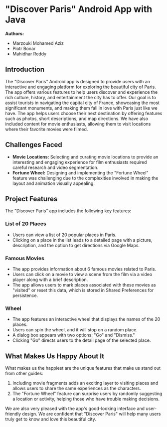 
# "Discover Paris" Android App with Java

**Authors:**
- Marzouki Mohamed Aziz
- Piotr Bonar
- Mahidhar Reddy



## Introduction
The "Discover Paris" Android app is designed to provide users with an interactive and engaging platform for exploring the beautiful city of Paris. The app offers various features to help users discover and experience the rich culture, history, and entertainment the city has to offer. Our goal is to assist tourists in navigating the capital city of France, showcasing the most significant monuments, and making them fall in love with Paris just like we have. The app helps users choose their next destination by offering features such as photos, short descriptions, and map directions. We have also included content for movie enthusiasts, allowing them to visit locations where their favorite movies were filmed.


## Challenges Faced
- **Movie Locations:** Selecting and curating movie locations to provide an interesting and engaging experience for film enthusiasts required careful research and video segmentation.
- **Fortune Wheel:** Designing and implementing the "Fortune Wheel" feature was challenging due to the complexities involved in making the layout and animation visually appealing.

## Project Features
The "Discover Paris" app includes the following key features:

### List of 20 Places
- Users can view a list of 20 popular places in Paris.
- Clicking on a place in the list leads to a detailed page with a picture, description, and the option to get directions via Google Maps.


### Famous Movies
- The app provides information about 6 famous movies related to Paris.
- Users can click on a movie to view a scene from the film via a video player along with a brief description.
- The app allows users to mark places associated with these movies as "visited" or reset this data, which is stored in Shared Preferences for persistence.


### Wheel
- The app features an interactive wheel that displays the names of the 20 places.
- Users can spin the wheel, and it will stop on a random place.
- A dialog box appears with two options: "Go" and "Dismiss."
- Clicking "Go" directs users to the detail page of the selected place.

## What Makes Us Happy About It
What makes us the happiest are the unique features that make us stand out from other guides:
1. Including movie fragments adds an exciting layer to visiting places and allows users to share the same experiences as the characters.
2. The "Fortune Wheel" feature can surprise users by randomly suggesting a location or activity, helping those who have trouble making decisions.

We are also very pleased with the app's good-looking interface and user-friendly design. We are confident that "Discover Paris" will help many users truly get to know and love this beautiful city.

